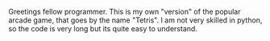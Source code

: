 Greetings fellow programmer. This is my own "version" of the popular arcade game, that goes by the name "Tetris".
I am not very skilled in python, so the code is very long but its quite easy to understand. 
